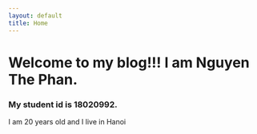 ```yaml
---
layout: default
title: Home
---
```

<h1>Welcome to my blog!!! I am Nguyen The Phan.</h1>
<h3>My student id is 18020992.</h3>
<p>I am 20 years old and I live in Hanoi</p>